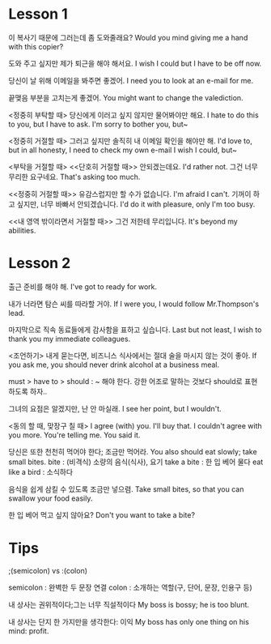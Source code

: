 # Lesson 1
이 복사기 때문에 그러는데 좀 도와줄래요?
Would you mind giving me a hand with this copier?

도와 주고 싶지만 제가 퇴근을 해야 해서요.
I wish I could but I have to be off now.

당신이 날 위해 이메일을 봐주면 좋겠어.
I need you to look at an e-mail for me.

끝맺음 부분을 고치는게 좋겠어.
You might want to change the valediction.

<정중히 부탁할 때>
당신에게 이러고 싶지 않지만 물어봐야만 해요.
I hate to do this to you, but I have to ask.
I'm sorry to bother you, but~

<정중히 거절할 때>
그러고 싶지만 솔직히 내 이메일 확인을 해야만 해.
I'd love to, but in all honesty, I need to check my own e-mail
I wish I could, but~

<부탁을 거절할 때>
<<단호히 거절할 때>>
안되겠는데요.
I'd rather not.
그건 너무 무리한 요구네요.
That's asking too much.

<<정중히 거절할 때>>
유감스럽지만 할 수가 없습니다.
I'm afraid I can't.
기꺼이 하고 싶지만, 너무 바빠서 안되겠습니다.
I'd do it with pleasure, only I'm too busy.

<<내 영역 밖이라면서 거절할 때>>
그건 저한테 무리입니다.
It's beyond my abilities.

# Lesson 2
출근 준비를 해야 해.
I've got to ready for work.

내가 너라면 탐슨 씨를 따라할 거야.
If I were you, I would follow Mr.Thompson's lead.

마지막으로 직속 동료들에게 감사함을 표하고 싶습니다.
Last but not least, I wish to thank you my immediate colleagues.

<조언하기>
내게 묻는다면, 비즈니스 식사에서는 절대 술을 마시지 않는 것이 좋아.
If you ask me, you should never drink alcohol at a business meal.

must > have to > should : ~ 해야 한다.
강한 어조로 말하는 것보다 should로 표현하도록 하자..

그녀의 요점은 알겠지만, 난 안 마실래.
I see her point, but I wouldn't.

<동의 할 때, 맞장구 칠 때>
I agree (with) you.
I'll buy that.
I couldn't agree with you more.
You're telling me.
You said it.

당신은 또한 천천히 먹어야 한다; 조금만 먹어라.
You also should eat slowly; take small bites.
bite : (비격식) 소량의 음식(식사), 요기
take a bite : 한 입 베어 물다
eat like a bird : 소식하다

음식을 쉽게 삼킬 수 있도록 조금만 넣으렴.
Take small bites, so that you can swallow your food easily.

한 입 베어 먹고 싶지 않아요?
Don't you want to take a bite?

# Tips
;(semicolon) vs :(colon)

semicolon : 완벽한 두 문장 연결
colon : 소개하는 역할(구, 단어, 문장, 인용구 등)

내 상사는 권위적이다;그는 너무 직설적이다
My boss is bossy; he is too blunt.

내 상사는 단지 한 가지만을 생각한다: 이익
My boss has only one thing on his mind: profit.